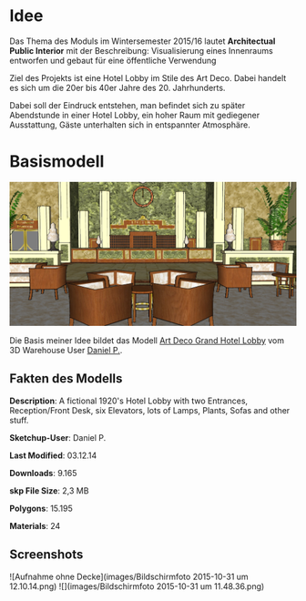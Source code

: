 # Idee

Das Thema des Moduls im Wintersemester 2015/16 lautet **Architectual Public Interior** mit der Beschreibung: Visualisierung eines Innenraums entworfen und gebaut für eine öffentliche Verwendung


Ziel des Projekts ist eine Hotel Lobby im Stile des Art Deco. Dabei handelt es sich um die 20er bis 40er Jahre des 20. Jahrhunderts.

Dabei soll der Eindruck entstehen, man befindet sich zu später Abendstunde in einer Hotel Lobby, ein hoher Raum mit gediegener Ausstattung, Gäste unterhalten sich in entspannter Atmosphäre. 

# Basismodell

![Screenshot Model](images/ArtDeco_Lobby1.jpg)

Die Basis meiner Idee bildet das Modell [Art Deco Grand Hotel Lobby](https://3dwarehouse.sketchup.com/model.html?id=f45c590be18ab64ee9823b596dfb97bd) vom 3D Warehouse User [Daniel P.](https://3dwarehouse.sketchup.com/user.html?id=0887919776644319867265456).

## Fakten des Modells

**Description**:
A fictional 1920's Hotel Lobby with two Entrances, Reception/Front Desk, six Elevators, lots of Lamps, Plants, Sofas and other stuff.

**Sketchup-User**: Daniel P.

**Last Modified**: 03.12.14

**Downloads**: 9.165

**skp File Size**: 2,3 MB

**Polygons**: 15.195

**Materials**: 24

## Screenshots
![Aufnahme ohne Decke](images/Bildschirmfoto 2015-10-31 um 12.10.14.png)
![](images/Bildschirmfoto 2015-10-31 um 11.48.36.png)

